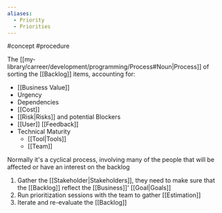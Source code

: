 ```yaml
---
aliases:
  - Priority
  - Priorities
---
```


#concept #procedure

The [[my-library/carreer/development/programming/Process#Noun|Process]] of sorting the [[Backlog]] items, accounting for:

- [[Business Value]]
- Urgency
- Dependencies
- [[Cost]]
- [[Risk|Risks]] and potential Blockers
- [[User]] [[Feedback]]
- Technical Maturity
  - [[Tool|Tools]]
  - [[Team]]

Normally it's a cyclical process, involving many of the people that will be affected or have an interest on the backlog

1. Gather the [[Stakeholder|Stakeholders]], they need to make sure that the [[Backlog]] reflect the [[Business]]' [[Goal|Goals]]
2. Run prioritization sessions with the team to gather [[Estimation]]
3. Iterate and re-evaluate the [[Backlog]]
